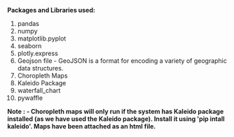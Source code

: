 **Packages and Libraries used:**
1. pandas
2. numpy
3. matplotlib.pyplot
4. seaborn
5. plotly.express
6. Geojson file - GeoJSON is a format for encoding a variety of geographic data structures.
7. Choropleth Maps
8. Kaleido Package
9. waterfall_chart
10. pywaffle

**Note : - Choropleth maps will only run if the system has Kaleido package installed (as we have used the Kaleido package). Install it using 'pip intall kaleido'. Maps have been attached as an html file.**
